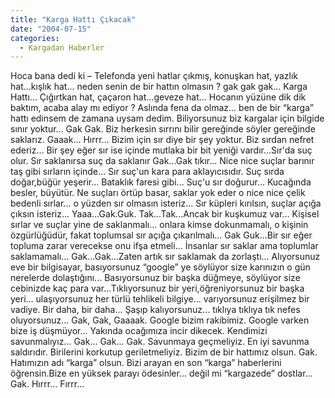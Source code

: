```yaml
---
title: "Karga Hattı Çıkacak"
date: "2004-07-15"
categories: 
  - Kargadan Haberler
---
```


Hoca bana dedi ki – Telefonda yeni hatlar çıkmış, konuşkan hat, yazlık hat...kışlık hat... neden senin de bir hattın olmasın ? gak gak gak... Karga Hattı... Çığırtkan hat, çaçaron hat...geveze hat... Hocanın yüzüne dik dik baktım, acaba alay mı ediyor ? Aslında fena da olmaz... ben de bir “karga” hattı edinsem de zamana uysam dedim. Biliyorsunuz biz kargalar için bilgide sınır yoktur... Gak Gak. Biz herkesin sırrını bilir gereğinde söyler gereğinde saklarız. Gaaak... Hırrr... Bizim için sır diye bir şey yoktur. Biz sırdan nefret ederiz... Bir şey eğer sır ise içinde mutlaka bir bit yeniği vardır...Sır'da suç olur. Sır saklanırsa suç da saklanır Gak...Gak tıkır... Nice nice suçlar barınır taş gibi sırların içinde... Sır suç'un kara para aklayıcısıdır. Suç sırda doğar,büğür yeşerir... Bataklık faresi gibi... Suç'u sır doğurur... Kucağında besler, büyütür. Ne suçları örtüp basar, saklar yok eder o nice nice çelik bedenli sırlar... o yüzden sır olmasın isteriz... Sır küpleri kırılsın, suçlar açığa çıksın isteriz... Yaaa...Gak.Guk. Tak...Tak...Ancak bir kuşkumuz var... Kişisel sırlar ve suçlar yine de saklanmalı... onlara kimse dokunmamalı, o kişinin özgürlüğüdür, fakat toplumsal sır açığa çıkarılmalı... Gak Guk...Bir sır eğer topluma zarar verecekse onu ifşa etmeli... İnsanlar sır saklar ama toplumlar saklamamalı... Gak...Gak...Zaten artık sır saklamak da zorlaştı... Alıyorsunuz eve bir bilgisayar, basıyorsunuz “google” ye söylüyor size karınızın o gün nerelerde dolaştığını... Basıyorsunuz bir başka düğmeye, söylüyor size cebinizde kaç para var...Tıklıyorsunuz bir yeri,öğreniyorsunuz bir başka yeri... ulaşıyorsunuz her türlü tehlikeli bilgiye... varıyorsunuz erişilmez bir vadiye. Bir daha, bir daha... Şaşıp kalıyorsunuz... tıklıya tıklıya tık nefes oluyorsunuz... Gak, Gak, Gaaaak. Google bizim rakibimiz. Google varken bize iş düşmüyor... Yakında ocağımıza incir dikecek. Kendimizi savunmalıyız... Gak... Gak... Gak. Savunmaya geçmeliyiz. En iyi savunma saldırıdır. Birilerini korkutup geriletmeliyiz. Bizim de bir hattımız olsun. Gak. Hatımızın adı “karga” olsun. Bizi arayan en son “karga” haberlerini öğrensin.Bize en yüksek parayı ödesinler... değil mi “kargazede” dostlar... Gak. Hırrr... Fırrr...
